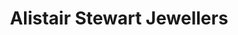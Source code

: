 ---
title: "Alistair Stewart Jewellers"
url: /chelmsford/alistair-stewart-jewellers/
shop: jewelry
---
